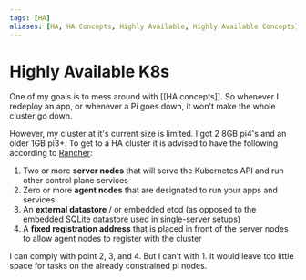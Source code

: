 ```yaml
---
tags: [HA]
aliases: [HA, HA Concepts, Highly Available, Highly Available Concepts]
---
```

# Highly Available K8s
One of my goals is to mess around with [[HA concepts]]. So whenever I redeploy an app, or whenever a Pi goes down, it won't make the whole cluster go down.

However, my cluster at it's current size is limited. I got 2 8GB pi4's and an older 1GB pi3+. To get to a HA cluster it is advised to have the following according to [Rancher](https://rancher.com/docs/k3s/latest/en/installation/ha/):
1.   Two or more **server nodes** that will serve the Kubernetes API and run other control plane services
2.   Zero or more **agent nodes** that are designated to run your apps and services
3.   An **external datastore** / or embedded etcd (as opposed to the embedded SQLite datastore used in single-server setups)
4.  A **fixed registration address** that is placed in front of the server nodes to allow agent nodes to register with the cluster

I can comply with point 2, 3, and 4. But I can't with 1. It would leave too little space for tasks on the already constrained pi nodes.